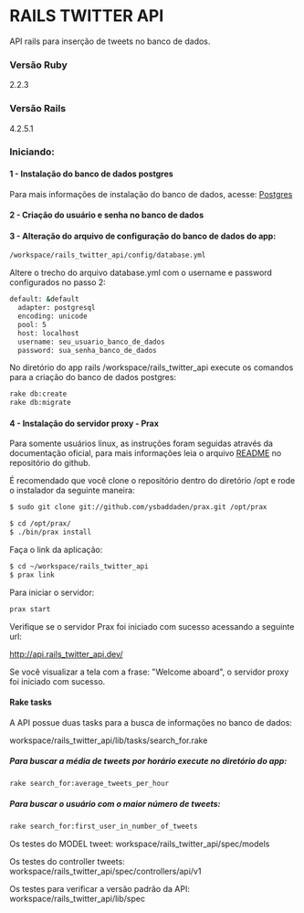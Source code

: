 # RAILS TWITTER API

API rails para inserção de tweets no banco de dados.

### Versão Ruby

2.2.3

### Versão Rails

4.2.5.1

### Iniciando:

#### 1 - Instalação do banco de dados postgres

Para mais informações de instalação do banco de dados, acesse: [Postgres]

#### 2 - Criação do usuário e senha no banco de dados

#### 3 - Alteração do arquivo de configuração do banco de dados do app:

```sh
/workspace/rails_twitter_api/config/database.yml
```

Altere o trecho do arquivo database.yml com o username e password configurados no passo 2: 

```sh
default: &default
  adapter: postgresql
  encoding: unicode
  pool: 5
  host: localhost
  username: seu_usuario_banco_de_dados	
  password: sua_senha_banco_de_dados
```
No diretório do app rails /workspace/rails_twitter_api execute os comandos para a criação do banco de dados postgres:

```sh
rake db:create
rake db:migrate
```

#### 4 - Instalação do servidor proxy - Prax

Para somente usuários linux, as instruções foram seguidas através da documentação oficial, para mais informações leia o arquivo [README] no repositório do github. 

É recomendado que você clone o repositório dentro do diretório /opt e rode o instalador da seguinte maneira:

```sh
$ sudo git clone git://github.com/ysbaddaden/prax.git /opt/prax
```

```sh
$ cd /opt/prax/
$ ./bin/prax install
```
Faça o link da aplicação:

```sh
$ cd ~/workspace/rails_twitter_api
$ prax link
```
Para iniciar o servidor:

```sh
prax start
```

Verifique se o servidor Prax foi iniciado com sucesso acessando a seguinte url:

http://api.rails_twitter_api.dev/

Se você visualizar a tela com a frase: "Welcome aboard", o servidor proxy foi iniciado com sucesso.

#### Rake tasks

A API possue duas tasks para a busca de informações no banco de dados:

workspace/rails_twitter_api/lib/tasks/search_for.rake

##### Para buscar a média de tweets por horário execute no diretório do app:

```sh
rake search_for:average_tweets_per_hour
```

##### Para buscar o usuário com o maior número de tweets:

```sh
rake search_for:first_user_in_number_of_tweets
```

Os testes do MODEL tweet:
workspace/rails_twitter_api/spec/models

Os testes do controller tweets:
workspace/rails_twitter_api/spec/controllers/api/v1

Os testes para verificar a versão padrão da API:
workspace/rails_twitter_api/lib/spec


[Postgres]: <https://www.digitalocean.com/community/tutorials/how-to-use-postgresql-with-your-ruby-on-rails-application-on-ubuntu-14-04>

[README]: <https://github.com/ysbaddaden/prax/blob/master/README.rdoc>
